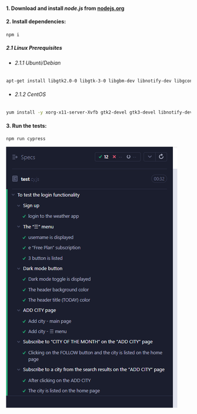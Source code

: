 #### 1. Download and install _node.js_ from [nodejs.org](https://nodejs.org/en/download/)
#### 2. Install dependencies:
```sh
npm i
```
##### 2.1 Linux Prerequisites
 - ###### 2.1.1 Ubunti/Debian
```sh
apt-get install libgtk2.0-0 libgtk-3-0 libgbm-dev libnotify-dev libgconf-2-4 libnss3 libxss1 libasound2 libxtst6 xauth xvfb
```
 - ###### 2.1.2 CentOS
```sh
yum install -y xorg-x11-server-Xvfb gtk2-devel gtk3-devel libnotify-devel GConf2 nss libXScrnSaver alsa-lib
```
#### 3. Run the tests:
```sh
npm run cypress
```

![Alt text](image.png)

